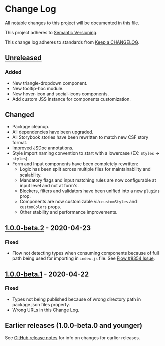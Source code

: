 # Change Log

All notable changes to this project will be documented in this file.

This project adheres to [Semantic Versioning](https://semver.org).

This change log adheres to standards from [Keep a CHANGELOG](https://keepachangelog.com).

## [Unreleased]

### Added
- New triangle-dropdown component.
- New tooltip-hoc module.
- New hover-icon and social-icons components.
- Add custom JSS instance for components customization.

## Changed
- Package cleanup.
- All dependencies have been upgraded.
- All Storybook stories have been rewritten to match new CSF story format.
- Improved JSDoc annotations.
- Style import naming convention to start with a lowercase (EX: `Styles` -> `styles`).
- Form and Input components have been completely rewritten:
    - Logic has been split across multiple files for maintainability and scalability.
    - Mandatory flags and input matching rules are now configurable at input level and not at form's.
    - Blockers, filters and validators have been unified into a new `plugins` prop.
    - Components are now customizable via `customStyles` and `customColors` props.
    - Other stability and performance improvements.

## [1.0.0-beta.2] - 2020-04-23

### Fixed
- Flow not detecting types when consuming components because 
of full path being used for importing in `index.js` file. See [Flow #8354 Issue](https://github.com/facebook/flow/issues/8354).

## [1.0.0-beta.1] - 2020-04-22

### Fixed
- Types not being published because of wrong directory path in package.json files property.
- Wrong URLs in this Change Log.

## Earlier releases (1.0.0-beta.0 and younger)
See [GitHub release notes](https://github.com/codistica/codistica-js/releases?after=@codistica/react@1.0.0-beta.1)
for info on changes for earlier releases.

[Unreleased]: https://github.com/codistica/codistica-js/compare/@codistica/react@1.0.0-beta.2...HEAD
[1.0.0-beta.2]: https://github.com/codistica/codistica-js/compare/@codistica/react@1.0.0-beta.1...@codistica/react@1.0.0-beta.2
[1.0.0-beta.1]: https://github.com/codistica/codistica-js/compare/@codistica/react@1.0.0-beta.0...@codistica/react@1.0.0-beta.1
